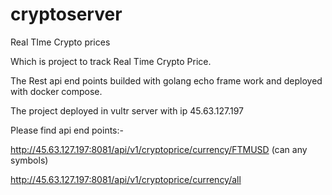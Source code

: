 # cryptoserver
Real TIme Crypto prices

Which is project to track Real Time Crypto Price.

The Rest api end points builded with golang echo frame work and deployed with docker compose.

The project deployed in vultr server with ip 45.63.127.197

Please find api end points:-

http://45.63.127.197:8081/api/v1/cryptoprice/currency/FTMUSD (can any symbols)

http://45.63.127.197:8081/api/v1/cryptoprice/currency/all
